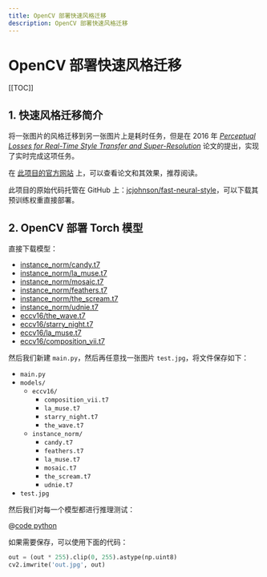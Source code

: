 ```yaml
---
title: OpenCV 部署快速风格迁移
description: OpenCV 部署快速风格迁移
---
```


# OpenCV 部署快速风格迁移

[[TOC]]

## 1. 快速风格迁移简介

将一张图片的风格迁移到另一张图片上是耗时任务，但是在 2016 年 [*Perceptual Losses for Real-Time Style Transfer and Super-Resolution*](https://arxiv.org/abs/1603.08155) 论文的提出，实现了实时完成这项任务。

在 [此项目的官方网站](https://cs.stanford.edu/people/jcjohns/eccv16/) 上，可以查看论文和其效果，推荐阅读。

此项目的原始代码托管在 GitHub 上：[jcjohnson/fast-neural-style](https://github.com/jcjohnson/fast-neural-style)，可以下载其预训练权重直接部署。

## 2. OpenCV 部署 Torch 模型

直接下载模型：
- [instance_norm/candy.t7](http://cs.stanford.edu/people/jcjohns/fast-neural-style/models/instance_norm/candy.t7)
- [instance_norm/la_muse.t7](http://cs.stanford.edu/people/jcjohns/fast-neural-style/models/instance_norm/la_muse.t7)
- [instance_norm/mosaic.t7](http://cs.stanford.edu/people/jcjohns/fast-neural-style/models/instance_norm/mosaic.t7)
- [instance_norm/feathers.t7](http://cs.stanford.edu/people/jcjohns/fast-neural-style/models/instance_norm/feathers.t7)
- [instance_norm/the_scream.t7](http://cs.stanford.edu/people/jcjohns/fast-neural-style/models/instance_norm/the_scream.t7)
- [instance_norm/udnie.t7](http://cs.stanford.edu/people/jcjohns/fast-neural-style/models/instance_norm/udnie.t7)
- [eccv16/the_wave.t7](http://cs.stanford.edu/people/jcjohns/fast-neural-style/models/eccv16/the_wave.t7)
- [eccv16/starry_night.t7](http://cs.stanford.edu/people/jcjohns/fast-neural-style/models/eccv16/starry_night.t7)
- [eccv16/la_muse.t7](http://cs.stanford.edu/people/jcjohns/fast-neural-style/models/eccv16/la_muse.t7)
- [eccv16/composition_vii.t7](http://cs.stanford.edu/people/jcjohns/fast-neural-style/models/eccv16/composition_vii.t7)

然后我们新建 `main.py`，然后再任意找一张图片 `test.jpg`，将文件保存如下：

- `main.py`
- `models/`
    - `eccv16/`
        - `composition_vii.t7`
        - `la_muse.t7`
        - `starry_night.t7`
        - `the_wave.t7`
    - `instance_norm/`
        - `candy.t7`
        - `feathers.t7`
        - `la_muse.t7`
        - `mosaic.t7`
        - `the_scream.t7`
        - `udnie.t7`
- `test.jpg`

然后我们对每一个模型都进行推理测试：

@[code python](./src/main.py)

如果需要保存，可以使用下面的代码：

```python
out = (out * 255).clip(0, 255).astype(np.uint8)
cv2.imwrite('out.jpg', out)
```
